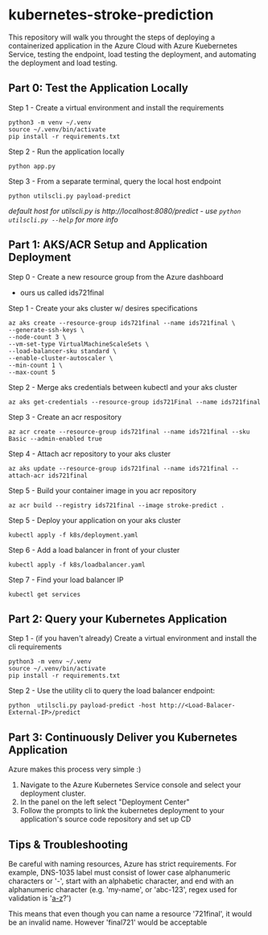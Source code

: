 # kubernetes-stroke-prediction
This repository will walk you throught the steps of deploying a containerized application in the Azure Cloud with Azure Kuebernetes Service, testing the endpoint, load testing the deployment, and automating the deployment and load testing.

## Part 0: Test the Application Locally
Step 1 - Create a virtual environment and install the requirements
```
python3 -m venv ~/.venv
source ~/.venv/bin/activate
pip install -r requirements.txt
```

Step 2 - Run the application locally
```
python app.py
```

Step 3 - From a separate terminal, query the local host endpoint
```
python utilscli.py payload-predict
```
*default host for utilscli.py is http://localhost:8080/predict - use `python utilscli.py --help` for more info*

## Part 1: AKS/ACR Setup and Application Deployment 
Step 0 - Create a new resource group from the Azure dashboard 
* ours us called ids721final

Step 1 - Create your aks cluster w/ desires specifications
```
az aks create --resource-group ids721final --name ids721final \
--generate-ssh-keys \
--node-count 3 \
--vm-set-type VirtualMachineScaleSets \
--load-balancer-sku standard \
--enable-cluster-autoscaler \
--min-count 1 \
--max-count 5
```

Step 2 - Merge aks credentials between kubectl and your aks cluster
```
az aks get-credentials --resource-group ids721Final --name ids721final
```

Step 3 - Create an acr respository
```
az acr create --resource-group ids721final --name ids721final --sku Basic --admin-enabled true
```

Step 4 - Attach acr repository to your aks cluster
```
az aks update --resource-group ids721final --name ids721final --attach-acr ids721final
```

Step 5 - Build your container image in you acr repository
```
az acr build --registry ids721final --image stroke-predict .
```

Step 5 - Deploy your application on your aks cluster
```
kubectl apply -f k8s/deployment.yaml
```

Step 6 - Add a load balancer in front of your cluster
```
kubectl apply -f k8s/loadbalancer.yaml
```

Step 7 - Find your load balancer IP
```
kubectl get services
```

## Part 2: Query your Kubernetes Application
Step 1 - (if you haven't already) Create a virtual environment and install the cli requirements
```
python3 -m venv ~/.venv
source ~/.venv/bin/activate
pip install -r requirements.txt
```

Step 2 - Use the utility cli to query the load balancer endpoint:
```
python  utilscli.py payload-predict -host http://<Load-Balacer-External-IP>/predict
```

## Part 3: Continuously Deliver you Kubernetes Application
Azure makes this process very simple :)  

1. Navigate to the Azure Kubernetes Service console and select your deployment cluster.  
2. In the panel on the left select "Deployment Center"  
3. Follow the prompts to link the kubernetes deployment to your application's source code repository and set up CD

## Tips & Troubleshooting

Be careful with naming resources, Azure has strict requirements. For example, DNS-1035 label must consist of lower case alphanumeric characters or '-', start with an alphabetic character, and end with an alphanumeric character (e.g. 'my-name',  or 'abc-123', regex used for validation is '[a-z]([-a-z0-9]*[a-z0-9])?')

This means that even though you can name a resource '721final', it would be an invalid name. However 'final721' would be acceptable
